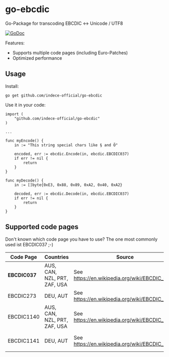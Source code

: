 # go-ebcdic
Go-Package for transcoding EBCDIC ↔ Unicode / UTF8

[![GoDoc](https://godoc.org/github.com/indece-official/go-ebcdic?status.svg)](https://godoc.org/github.com/indece-official/go-ebcdic)

Features:
* Supports multiple code pages (including Euro-Patches)
* Optimized performance

## Usage
Install:
```
go get github.com/indece-official/go-ebcdic
```

Use it in your code:
```
import (
    "github.com/indece-official/go-ebcdic"
)

...

func myEncode() {
    in := "This string special chars like § and Ö"

    encoded, err := ebcdic.Encode(in, ebcdic.EBCDIC037)
    if err != nil {
        return
    }
}

func myDecode() {
    in := []byte{0xE3, 0x88, 0x89, 0xA2, 0x40, 0xA2}
		
    decoded, err := ebcdic.Decode(in, ebcdic.EBCDIC037)
    if err != nil {
        return
    }
}
```

## Supported code pages
Don't known which code page you have to use? The one most commonly used ist EBCDIC037 ;-)

| Code Page | Countries | Source | Comment |
| --- | --- | --- | --- |
| **EBCDIC037** | AUS, CAN, NZL, PRT, ZAF, USA | See https://en.wikipedia.org/wiki/EBCDIC_037 |
| EBCDIC273 | DEU, AUT | See https://en.wikipedia.org/wiki/EBCDIC_273 |
| EBCDIC1140 | AUS, CAN, NZL, PRT, ZAF, USA | See https://en.wikipedia.org/wiki/EBCDIC_1140 | EBCDIC037 with Euro-Patch |
| EBCDIC1141 | DEU, AUT | See https://en.wikipedia.org/wiki/EBCDIC_1141 | EBCDIC273 with Euro-Patch |
